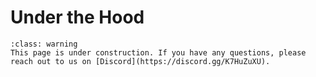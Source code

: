 # Under the Hood

```{admonition} Under Construction
:class: warning
This page is under construction. If you have any questions, please reach out to us on [Discord](https://discord.gg/K7HuZuXU).
```
